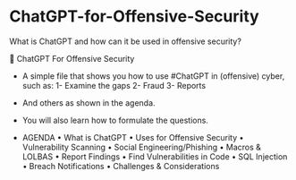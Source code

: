 # ChatGPT-for-Offensive-Security
What is ChatGPT and how can it be used in offensive security?

📍 ChatGPT For Offensive Security
- A simple file that shows you how to use #ChatGPT in (offensive) cyber, such as:
1- Examine the gaps
2- Fraud
3- Reports
- And others as shown in the agenda.
- You will also learn how to formulate the questions.

- AGENDA
• What is ChatGPT
• Uses for Offensive Security
• Vulnerability Scanning
• Social Engineering/Phishing
• Macros & LOLBAS
• Report Findings
• Find Vulnerabilities in Code
• SQL Injection
• Breach Notifications
• Challenges & Considerations
